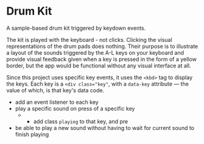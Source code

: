 # Drum Kit
A sample-based drum kit triggered by keydown events. 

The kit is played with the keyboard - not clicks. Clicking the visual representations of the drum pads does nothing. Their purpose is to illustrate a layout of the sounds triggered by the A-L keys on your keyboard and provide visual feedback given when a key is pressed in the form of a yellow border, but the app would be functional without any visual interface at all.

Since this project uses specific key events, it uses the `<kbd>` tag to display the keys.
Each key is a `<div class="key"`, with a `data-key` attribute — the value of which, is that key's data code.

* add an event listener to each key
* play a specific sound on press of a specific key
  - * add class `playing` to that key, and pre
* be able to play a new sound without having to wait for current sound to finish playing

